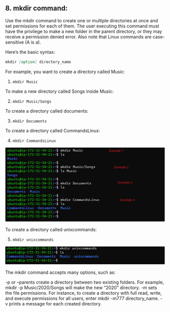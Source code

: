 ## 8. mkdir command:

Use the mkdir command to create one or multiple directories at once and set permissions for each of them. The user executing this command must have the privilege to make a new folder in the parent directory, or they may receive a permission denied error. Also note that Linux commands are case-sensitive (A is a).

Here’s the basic syntax:

```markdown
mkdir [option] directory_name
```
For example, you want to create a directory called Music:

1. ```mkdir Music```

To make a new directory called Songs inside Music:

2. ```mkdir Music/Songs```

To create a directory called documents:

3. ```mkdir Documents```

To create a directory called CommandsLinux:

4. ```mkdir CommandsLinux```


![Linux-mkdir](mkdir-command.png)

To create a directory called unixcommands:

5. ```mkdir unixcommands```

![Linux-mkdir2](mkdir2-command.png)

The mkdir command accepts many options, such as:

-p or –parents create a directory between two existing folders. For example, mkdir -p Music/2020/Songs will make the new “2020” directory. -m sets the file permissions. For instance, to create a directory with full read, write, and execute permissions for all users, enter mkdir -m777 directory_name. -v prints a message for each created directory.
